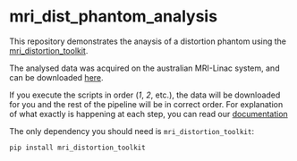 # mri_dist_phantom_analysis

This repository demonstrates the anaysis of a distortion phantom using the [mri_distortion_toolkit](https://github.com/ACRF-Image-X-Institute/mri_distortion_toolkit).

The analysed data was acquired on the australian MRI-Linac system, and can be downloaded [here](https://ses.library.usyd.edu.au/handle/2123/31139).

If you execute the scripts in order (_1_, _2_, etc.), the data will be downloaded for you and the rest of the pipeline will be in correct order. For explanation of what exactly is happening at each step, you can read our [documentation](https://acrf-image-x-institute.github.io/mri_distortion_toolkit/examples.html)

The only dependency you should need is `mri_distortion_toolkit`:

```commandline
pip install mri_distortion_toolkit
```
